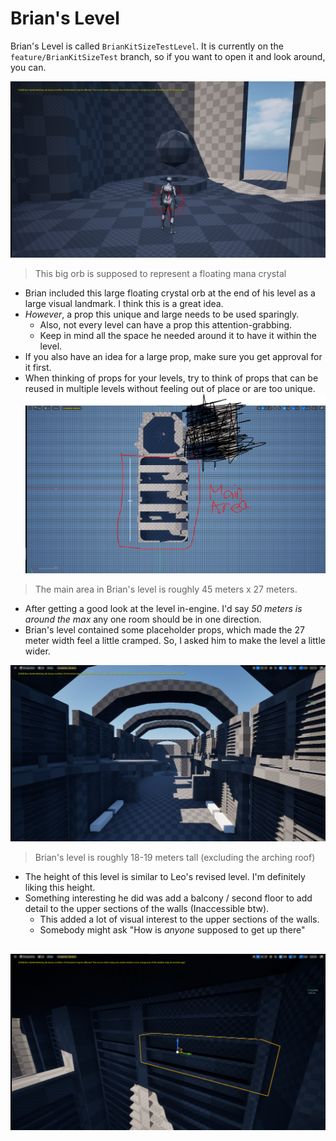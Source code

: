 # Brian's Level

Brian's Level is called `BrianKitSizeTestLevel`. It is currently on the `feature/BrianKitSizeTest` branch, so if you want to open it and look around, you can.

![](<../../../../_Meta/Attachments/Pasted image 20250524002117.png>)

> This big orb is supposed to represent a floating mana crystal

- Brian included this large floating crystal orb at the end of his level as a large visual landmark. I think this is a great idea.
- *However*, a prop this unique and large needs to be used sparingly.
	- Also, not every level can have a prop this attention-grabbing.
	- Keep in mind all the space he needed around it to have it within the level.
- If you also have an idea for a large prop, make sure you get approval for it first.
- When thinking of props for your levels, try to think of props that can be reused in multiple levels without feeling out of place or are too unique.
![](<../../../../_Meta/Attachments/Pasted image 20250524011029.png>)

> The main area in Brian's level is roughly 45 meters x 27 meters.

- After getting a good look at the level in-engine. I'd say *50 meters is around the max* any one room should be in one direction.
- Brian's level contained some placeholder props, which made the 27 meter width feel a little cramped. So, I asked him to make the level a little wider.

![](<../../../../_Meta/Attachments/Pasted image 20250524013024.png>)

> Brian's level is roughly 18-19 meters tall (excluding the arching roof)

- The height of this level is similar to Leo's revised level. I'm definitely liking this height.
- Something interesting he did was add a balcony / second floor to add detail to the upper sections of the walls (Inaccessible btw).
	- This added a lot of visual interest to the upper sections of the walls.
	- Somebody might ask "How is *anyone* supposed to get up there"

![](<../../../../_Meta/Attachments/Pasted image 20250524034258.png>)
- 